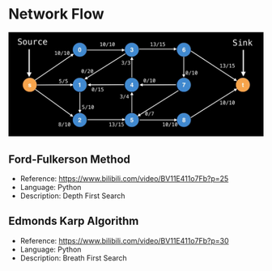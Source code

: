 # Network Flow

![Example](https://github.com/Gxs16/Learn-Optimization/blob/master/Graph%20Theory/Network%20Flow/maxflow.png)
## Ford-Fulkerson Method

* Reference: <https://www.bilibili.com/video/BV11E411o7Fb?p=25>
* Language: Python
* Description: Depth First Search


## Edmonds Karp Algorithm

* Reference: <https://www.bilibili.com/video/BV11E411o7Fb?p=30>
* Language: Python
* Description: Breath First Search